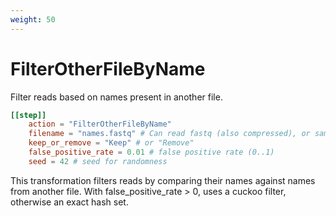 ```yaml
---
weight: 50
---
```


# FilterOtherFileByName

Filter reads based on names present in another file.

```toml
[[step]]
    action = "FilterOtherFileByName"
    filename = "names.fastq" # Can read fastq (also compressed), or sam/bam files
    keep_or_remove = "Keep" # or "Remove"
    false_positive_rate = 0.01 # false positive rate (0..1)
    seed = 42 # seed for randomness
```

This transformation filters reads by comparing their names against names from another file. With false_positive_rate > 0, uses a cuckoo filter, otherwise an exact hash set.